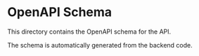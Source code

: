 # OpenAPI Schema

This directory contains the OpenAPI schema for the API.

The schema is automatically generated from the backend code.
